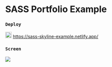 # SASS Portfolio Example

 ### `Deploy` 

<img src="https://www.svgrepo.com/show/376339/netlify.svg" ald="Cloud Image" widt='20' height='20' /> https://sass-skyline-example.netlify.app/

### `Screen` </br>

![](screen.gif)  
